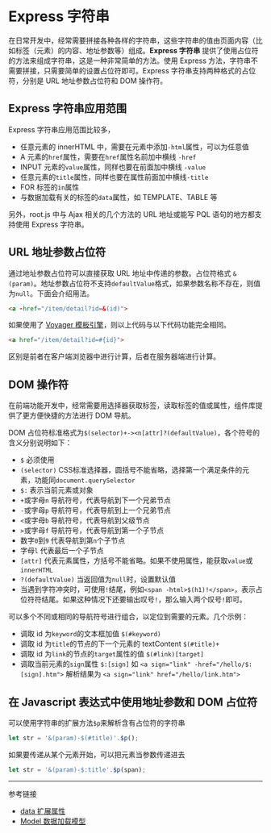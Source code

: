 # Express 字符串

在日常开发中，经常需要拼接各种各样的字符串，这些字符串的值由页面内容（比如标签（元素）的内容、地址参数等）组成。**Express 字符串** 提供了使用占位符的方法来组成字符串，这是一种非常简单的方法。使用 Express 方法，字符串不需要拼接，只需要简单的设置占位符即可。Express 字符串支持两种格式的占位符，分别是 URL 地址参数占位符和 DOM 操作符。

## Express 字符串应用范围

Express 字符串应用范围比较多，

* 任意元素的 innerHTML 中，需要在元素中添加`-html`属性，可以为任意值
* A 元素的`href`属性，需要在`href`属性名前加中横线 `-href`
* INPUT 元素的`value`属性，同样也要在前面加中横线 `-value`
* 任意元素的`title`属性，同样也要在属性前面加中横线`-title`
* FOR 标签的`in`属性
* 与数据加载有关的标签的`data`属性，如 TEMPLATE、TABLE 等

另外，root.js 中与 Ajax 相关的几个方法的 URL 地址或能写 PQL 语句的地方都支持使用 Express 字符串。


## URL 地址参数占位符

通过地址参数占位符可以直接获取 URL 地址中传递的参数。占位符格式 `&(param)`。地址参数占位符不支持`defaultValue`格式，如果参数名称不存在，则值为`null`。下面会介绍用法。

```html
<a -href="/item/detail?id=&(id)">
```

如果使用了 [Voyager 模板引擎](/voyager/overview.md)，则以上代码与以下代码功能完全相同。

```html
<a href="/item/detail?id=#{id}">
```

区别是前者在客户端浏览器中进行计算，后者在服务器端进行计算。

## DOM 操作符

在前端功能开发中，经常需要用选择器获取标签，读取标签的值或属性，组件库提供了更方便快捷的方法进行 DOM 导航。

DOM 占位符标准格式为`$(selector)+-><n[attr]?(defaultValue)`，各个符号的含义分别说明如下：

* `$` 必须使用
* `(selector)` CSS标准选择器，圆括号不能省略，选择第一个满足条件的元素，功能同`document.querySelector`
* `$:` 表示当前元素或对象
* `+`或字母`n` 导航符号，代表导航到下一个兄弟节点
* `-`或字母`p` 导航符号，代表导航到上一个兄弟节点
* `<`或字母`b` 导航符号，代表导航到父级节点
* `>`或字母`f` 导航符号，代表导航到第一个子节点
* 数字`0`到`9` 代表导航到第`n`个子节点
* 字母`l` 代表最后一个子节点
* `[attr]` 代表元素属性，方括号不能省略。如果不使用属性，能获取`value`或`innerHTML`
* `?(defaultValue)`  当返回值为`null`时，设置默认值
* 当遇到字符冲突时，可使用`!`结尾，例如`<span -html>$(h1)!</span>`，表示占位符符结尾。如果这种情况下还要输出叹号`!`，那么输入两个叹号`!`即可。

可以多个不同或相同的导航符号进行组合，以定位到需要的元素。几个示例：

* 调取 id 为`keyword`的文本框加值 `$(#keyword)`
* 调取 id 为`title`的节点的下一个元素的 textContent `$(#title)+`
* 调取 id 为`link`的节点的`target`属性的值  `$(#link)[target]`
* 调取当前元素的`sign`属性 `$:[sign]`
    如 `<a sign="link" -href="/hello/$:[sign].htm">`
    解析结果为 `<a sign="link" href="/hello/link.htm">`

## 在 Javascript 表达式中使用地址参数和 DOM 占位符

可以使用字符串的扩展方法`$p`来解析含有占位符的字符串

```javascript
let str = '&(param)-$(#title)'.$p();
```

如果要传递从某个元素开始，可以把元素当参数传递进去

```javascript
let str = '&(param)-$:title'.$p(span);
```

---
参考链接

* [data 扩展属性](/root.js/data.md)
* [Model 数据加载模型](/root.js/model.md)